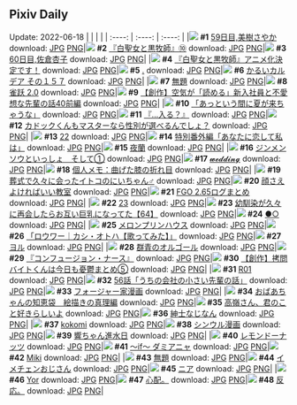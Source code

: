 ## Pixiv Daily
Update: 2022-06-18
|      |      |      |
| :----: | :----: | :----: |
|![](https://pixiv.microyu.workers.dev/c/240x480/img-master/img/2022/06/16/00/00/07/99077609_p0_master1200.jpg) **#1** [59日目,美樹さやか](https://www.pixiv.net/artworks/99077609) download: [JPG](https://pixiv.microyu.workers.dev/img-original/img/2022/06/16/00/00/07/99077609_p0.jpg) [PNG](https://pixiv.microyu.workers.dev/img-original/img/2022/06/16/00/00/07/99077609_p0.png)|![](https://pixiv.microyu.workers.dev/c/240x480/img-master/img/2022/06/16/00/55/31/99079200_p0_master1200.jpg) **#2** [『白聖女と黒牧師』⑩](https://www.pixiv.net/artworks/99079200) download: [JPG](https://pixiv.microyu.workers.dev/img-original/img/2022/06/16/00/55/31/99079200_p0.jpg) [PNG](https://pixiv.microyu.workers.dev/img-original/img/2022/06/16/00/55/31/99079200_p0.png)|![](https://pixiv.microyu.workers.dev/c/240x480/img-master/img/2022/06/17/00/00/07/99097696_p0_master1200.jpg) **#3** [60日目,佐倉杏子](https://www.pixiv.net/artworks/99097696) download: [JPG](https://pixiv.microyu.workers.dev/img-original/img/2022/06/17/00/00/07/99097696_p0.jpg) [PNG](https://pixiv.microyu.workers.dev/img-original/img/2022/06/17/00/00/07/99097696_p0.png)|
|![](https://pixiv.microyu.workers.dev/c/240x480/img-master/img/2022/06/16/00/39/33/99078878_p0_master1200.jpg) **#4** [『白聖女と黒牧師』アニメ化決定です！](https://www.pixiv.net/artworks/99078878) download: [JPG](https://pixiv.microyu.workers.dev/img-original/img/2022/06/16/00/39/33/99078878_p0.jpg) [PNG](https://pixiv.microyu.workers.dev/img-original/img/2022/06/16/00/39/33/99078878_p0.png)|![](https://pixiv.microyu.workers.dev/c/240x480/img-master/img/2022/06/17/00/09/14/99098117_p0_master1200.jpg) **#5** [.](https://www.pixiv.net/artworks/99098117) download: [JPG](https://pixiv.microyu.workers.dev/img-original/img/2022/06/17/00/09/14/99098117_p0.jpg) [PNG](https://pixiv.microyu.workers.dev/img-original/img/2022/06/17/00/09/14/99098117_p0.png)|![](https://pixiv.microyu.workers.dev/c/240x480/img-master/img/2022/06/16/00/00/08/99077619_p0_master1200.jpg) **#6** [かるいカルデア その１５７](https://www.pixiv.net/artworks/99077619) download: [JPG](https://pixiv.microyu.workers.dev/img-original/img/2022/06/16/00/00/08/99077619_p0.jpg) [PNG](https://pixiv.microyu.workers.dev/img-original/img/2022/06/16/00/00/08/99077619_p0.png)|
|![](https://pixiv.microyu.workers.dev/c/240x480/img-master/img/2022/06/16/19/57/57/99091750_p0_master1200.jpg) **#7** [無題](https://www.pixiv.net/artworks/99091750) download: [JPG](https://pixiv.microyu.workers.dev/img-original/img/2022/06/16/19/57/57/99091750_p0.jpg) [PNG](https://pixiv.microyu.workers.dev/img-original/img/2022/06/16/19/57/57/99091750_p0.png)|![](https://pixiv.microyu.workers.dev/c/240x480/img-master/img/2022/06/16/19/34/04/99091304_p0_master1200.jpg) **#8** [雀跃 2.0](https://www.pixiv.net/artworks/99091304) download: [JPG](https://pixiv.microyu.workers.dev/img-original/img/2022/06/16/19/34/04/99091304_p0.jpg) [PNG](https://pixiv.microyu.workers.dev/img-original/img/2022/06/16/19/34/04/99091304_p0.png)|![](https://pixiv.microyu.workers.dev/c/240x480/img-master/img/2022/06/16/19/03/47/99090687_p0_master1200.jpg) **#9** [【創作】空気が「読める」新入社員と不愛想な先輩の話40前編](https://www.pixiv.net/artworks/99090687) download: [JPG](https://pixiv.microyu.workers.dev/img-original/img/2022/06/16/19/03/47/99090687_p0.jpg) [PNG](https://pixiv.microyu.workers.dev/img-original/img/2022/06/16/19/03/47/99090687_p0.png)|
|![](https://pixiv.microyu.workers.dev/c/240x480/img-master/img/2022/06/17/07/30/02/99103243_p0_master1200.jpg) **#10** [「あっという間に夏が来ちゃうな」](https://www.pixiv.net/artworks/99103243) download: [JPG](https://pixiv.microyu.workers.dev/img-original/img/2022/06/17/07/30/02/99103243_p0.jpg) [PNG](https://pixiv.microyu.workers.dev/img-original/img/2022/06/17/07/30/02/99103243_p0.png)|![](https://pixiv.microyu.workers.dev/c/240x480/img-master/img/2022/06/17/00/00/06/99097688_p0_master1200.jpg) **#11** [『…入る？』](https://www.pixiv.net/artworks/99097688) download: [JPG](https://pixiv.microyu.workers.dev/img-original/img/2022/06/17/00/00/06/99097688_p0.jpg) [PNG](https://pixiv.microyu.workers.dev/img-original/img/2022/06/17/00/00/06/99097688_p0.png)|![](https://pixiv.microyu.workers.dev/c/240x480/img-master/img/2022/06/16/00/00/09/99077627_p0_master1200.jpg) **#12** [カドックくんもマスターなら性別が選べるんでしょ？](https://www.pixiv.net/artworks/99077627) download: [JPG](https://pixiv.microyu.workers.dev/img-original/img/2022/06/16/00/00/09/99077627_p0.jpg) [PNG](https://pixiv.microyu.workers.dev/img-original/img/2022/06/16/00/00/09/99077627_p0.png)|
|![](https://pixiv.microyu.workers.dev/c/240x480/img-master/img/2022/06/16/05/06/41/99081870_p0_master1200.jpg) **#13** [22](https://www.pixiv.net/artworks/99081870) download: [JPG](https://pixiv.microyu.workers.dev/img-original/img/2022/06/16/05/06/41/99081870_p0.jpg) [PNG](https://pixiv.microyu.workers.dev/img-original/img/2022/06/16/05/06/41/99081870_p0.png)|![](https://pixiv.microyu.workers.dev/c/240x480/img-master/img/2022/06/16/20/20/33/99092166_p0_master1200.jpg) **#14** [特別番外編「あなたに恋して私は」](https://www.pixiv.net/artworks/99092166) download: [JPG](https://pixiv.microyu.workers.dev/img-original/img/2022/06/16/20/20/33/99092166_p0.jpg) [PNG](https://pixiv.microyu.workers.dev/img-original/img/2022/06/16/20/20/33/99092166_p0.png)|![](https://pixiv.microyu.workers.dev/c/240x480/img-master/img/2022/06/16/00/00/03/99077581_p0_master1200.jpg) **#15** [夜蘭](https://www.pixiv.net/artworks/99077581) download: [JPG](https://pixiv.microyu.workers.dev/img-original/img/2022/06/16/00/00/03/99077581_p0.jpg) [PNG](https://pixiv.microyu.workers.dev/img-original/img/2022/06/16/00/00/03/99077581_p0.png)|
|![](https://pixiv.microyu.workers.dev/c/240x480/img-master/img/2022/06/17/19/00/10/99111192_p0_master1200.jpg) **#16** [ジンメンソウといっしょ　そして①](https://www.pixiv.net/artworks/99111192) download: [JPG](https://pixiv.microyu.workers.dev/img-original/img/2022/06/17/19/00/10/99111192_p0.jpg) [PNG](https://pixiv.microyu.workers.dev/img-original/img/2022/06/17/19/00/10/99111192_p0.png)|![](https://pixiv.microyu.workers.dev/c/240x480/img-master/img/2022/06/17/00/14/05/99097674_p0_master1200.jpg) **#17** [𝔀𝓮𝓭𝓭𝓲𝓷𝓰](https://www.pixiv.net/artworks/99097674) download: [JPG](https://pixiv.microyu.workers.dev/img-original/img/2022/06/17/00/14/05/99097674_p0.jpg) [PNG](https://pixiv.microyu.workers.dev/img-original/img/2022/06/17/00/14/05/99097674_p0.png)|![](https://pixiv.microyu.workers.dev/c/240x480/img-master/img/2022/06/17/09/00/01/99103995_p0_master1200.jpg) **#18** [個人メモ：曲げた膝の折れ目](https://www.pixiv.net/artworks/99103995) download: [JPG](https://pixiv.microyu.workers.dev/img-original/img/2022/06/17/09/00/01/99103995_p0.jpg) [PNG](https://pixiv.microyu.workers.dev/img-original/img/2022/06/17/09/00/01/99103995_p0.png)|
|![](https://pixiv.microyu.workers.dev/c/240x480/img-master/img/2022/06/16/00/00/05/99077591_p0_master1200.jpg) **#19** [葬式で久々に会ったイトコのにいちゃん♂️](https://www.pixiv.net/artworks/99077591) download: [JPG](https://pixiv.microyu.workers.dev/img-original/img/2022/06/16/00/00/05/99077591_p0.jpg) [PNG](https://pixiv.microyu.workers.dev/img-original/img/2022/06/16/00/00/05/99077591_p0.png)|![](https://pixiv.microyu.workers.dev/c/240x480/img-master/img/2022/06/17/00/00/04/99097676_p0_master1200.jpg) **#20** [顔さえよければいい教室](https://www.pixiv.net/artworks/99097676) download: [JPG](https://pixiv.microyu.workers.dev/img-original/img/2022/06/17/00/00/04/99097676_p0.jpg) [PNG](https://pixiv.microyu.workers.dev/img-original/img/2022/06/17/00/00/04/99097676_p0.png)|![](https://pixiv.microyu.workers.dev/c/240x480/img-master/img/2022/06/16/19/32/24/99091272_p0_master1200.jpg) **#21** [FGO 2.65ログまとめ](https://www.pixiv.net/artworks/99091272) download: [JPG](https://pixiv.microyu.workers.dev/img-original/img/2022/06/16/19/32/24/99091272_p0.jpg) [PNG](https://pixiv.microyu.workers.dev/img-original/img/2022/06/16/19/32/24/99091272_p0.png)|
|![](https://pixiv.microyu.workers.dev/c/240x480/img-master/img/2022/06/17/00/12/11/99098225_p0_master1200.jpg) **#22** [23](https://www.pixiv.net/artworks/99098225) download: [JPG](https://pixiv.microyu.workers.dev/img-original/img/2022/06/17/00/12/11/99098225_p0.jpg) [PNG](https://pixiv.microyu.workers.dev/img-original/img/2022/06/17/00/12/11/99098225_p0.png)|![](https://pixiv.microyu.workers.dev/c/240x480/img-master/img/2022/06/17/00/00/18/99097773_p0_master1200.jpg) **#23** [幼馴染が久々に再会したらお互い巨乳になってた【64】](https://www.pixiv.net/artworks/99097773) download: [JPG](https://pixiv.microyu.workers.dev/img-original/img/2022/06/17/00/00/18/99097773_p0.jpg) [PNG](https://pixiv.microyu.workers.dev/img-original/img/2022/06/17/00/00/18/99097773_p0.png)|![](https://pixiv.microyu.workers.dev/c/240x480/img-master/img/2022/06/16/00/45/42/99078997_p0_master1200.jpg) **#24** [●○](https://www.pixiv.net/artworks/99078997) download: [JPG](https://pixiv.microyu.workers.dev/img-original/img/2022/06/16/00/45/42/99078997_p0.jpg) [PNG](https://pixiv.microyu.workers.dev/img-original/img/2022/06/16/00/45/42/99078997_p0.png)|
|![](https://pixiv.microyu.workers.dev/c/240x480/img-master/img/2022/06/16/20/30/01/99092463_p0_master1200.jpg) **#25** [メロンプリンハウス](https://www.pixiv.net/artworks/99092463) download: [JPG](https://pixiv.microyu.workers.dev/img-original/img/2022/06/16/20/30/01/99092463_p0.jpg) [PNG](https://pixiv.microyu.workers.dev/img-original/img/2022/06/16/20/30/01/99092463_p0.png)|![](https://pixiv.microyu.workers.dev/c/240x480/img-master/img/2022/06/16/22/31/48/99095405_p0_master1200.jpg) **#26** [「ロウワー｜カシ・オトハ【歌ってみた】」](https://www.pixiv.net/artworks/99095405) download: [JPG](https://pixiv.microyu.workers.dev/img-original/img/2022/06/16/22/31/48/99095405_p0.jpg) [PNG](https://pixiv.microyu.workers.dev/img-original/img/2022/06/16/22/31/48/99095405_p0.png)|![](https://pixiv.microyu.workers.dev/c/240x480/img-master/img/2022/06/17/14/48/22/99107323_p0_master1200.jpg) **#27** [ヨル](https://www.pixiv.net/artworks/99107323) download: [JPG](https://pixiv.microyu.workers.dev/img-original/img/2022/06/17/14/48/22/99107323_p0.jpg) [PNG](https://pixiv.microyu.workers.dev/img-original/img/2022/06/17/14/48/22/99107323_p0.png)|
|![](https://pixiv.microyu.workers.dev/c/240x480/img-master/img/2022/06/16/00/06/22/99077956_p0_master1200.jpg) **#28** [群青のオルゴール](https://www.pixiv.net/artworks/99077956) download: [JPG](https://pixiv.microyu.workers.dev/img-original/img/2022/06/16/00/06/22/99077956_p0.jpg) [PNG](https://pixiv.microyu.workers.dev/img-original/img/2022/06/16/00/06/22/99077956_p0.png)|![](https://pixiv.microyu.workers.dev/c/240x480/img-master/img/2022/06/16/16/36/07/99088196_p0_master1200.jpg) **#29** [『コンフュージョン・ナース』](https://www.pixiv.net/artworks/99088196) download: [JPG](https://pixiv.microyu.workers.dev/img-original/img/2022/06/16/16/36/07/99088196_p0.jpg) [PNG](https://pixiv.microyu.workers.dev/img-original/img/2022/06/16/16/36/07/99088196_p0.png)|![](https://pixiv.microyu.workers.dev/c/240x480/img-master/img/2022/06/16/20/00/07/99091825_p0_master1200.jpg) **#30** [【創作】拷問バイトくんは今日も憂鬱まとめ⑤](https://www.pixiv.net/artworks/99091825) download: [JPG](https://pixiv.microyu.workers.dev/img-original/img/2022/06/16/20/00/07/99091825_p0.jpg) [PNG](https://pixiv.microyu.workers.dev/img-original/img/2022/06/16/20/00/07/99091825_p0.png)|
|![](https://pixiv.microyu.workers.dev/c/240x480/img-master/img/2022/06/17/00/02/37/99097910_p0_master1200.jpg) **#31** [R01](https://www.pixiv.net/artworks/99097910) download: [JPG](https://pixiv.microyu.workers.dev/img-original/img/2022/06/17/00/02/37/99097910_p0.jpg) [PNG](https://pixiv.microyu.workers.dev/img-original/img/2022/06/17/00/02/37/99097910_p0.png)|![](https://pixiv.microyu.workers.dev/c/240x480/img-master/img/2022/06/17/12/00/02/99105620_p0_master1200.jpg) **#32** [56話「うちの会社の小さい先輩の話」](https://www.pixiv.net/artworks/99105620) download: [JPG](https://pixiv.microyu.workers.dev/img-original/img/2022/06/17/12/00/02/99105620_p0.jpg) [PNG](https://pixiv.microyu.workers.dev/img-original/img/2022/06/17/12/00/02/99105620_p0.png)|![](https://pixiv.microyu.workers.dev/c/240x480/img-master/img/2022/06/17/18/43/07/99110832_p0_master1200.jpg) **#33** [フォージャー家漫画](https://www.pixiv.net/artworks/99110832) download: [JPG](https://pixiv.microyu.workers.dev/img-original/img/2022/06/17/18/43/07/99110832_p0.jpg) [PNG](https://pixiv.microyu.workers.dev/img-original/img/2022/06/17/18/43/07/99110832_p0.png)|
|![](https://pixiv.microyu.workers.dev/c/240x480/img-master/img/2022/06/16/23/56/37/99097549_p0_master1200.jpg) **#34** [おばあちゃんの知恵袋　絵描きの真理編](https://www.pixiv.net/artworks/99097549) download: [JPG](https://pixiv.microyu.workers.dev/img-original/img/2022/06/16/23/56/37/99097549_p0.jpg) [PNG](https://pixiv.microyu.workers.dev/img-original/img/2022/06/16/23/56/37/99097549_p0.png)|![](https://pixiv.microyu.workers.dev/c/240x480/img-master/img/2022/06/17/00/00/08/99097708_p0_master1200.jpg) **#35** [高嶺さん、君のこと好きらしいよ](https://www.pixiv.net/artworks/99097708) download: [JPG](https://pixiv.microyu.workers.dev/img-original/img/2022/06/17/00/00/08/99097708_p0.jpg) [PNG](https://pixiv.microyu.workers.dev/img-original/img/2022/06/17/00/00/08/99097708_p0.png)|![](https://pixiv.microyu.workers.dev/c/240x480/img-master/img/2022/06/17/16/14/12/99108372_p0_master1200.jpg) **#36** [紳士なじなん](https://www.pixiv.net/artworks/99108372) download: [JPG](https://pixiv.microyu.workers.dev/img-original/img/2022/06/17/16/14/12/99108372_p0.jpg) [PNG](https://pixiv.microyu.workers.dev/img-original/img/2022/06/17/16/14/12/99108372_p0.png)|
|![](https://pixiv.microyu.workers.dev/c/240x480/img-master/img/2022/06/16/17/12/20/99088673_p0_master1200.jpg) **#37** [kokomi](https://www.pixiv.net/artworks/99088673) download: [JPG](https://pixiv.microyu.workers.dev/img-original/img/2022/06/16/17/12/20/99088673_p0.jpg) [PNG](https://pixiv.microyu.workers.dev/img-original/img/2022/06/16/17/12/20/99088673_p0.png)|![](https://pixiv.microyu.workers.dev/c/240x480/img-master/img/2022/06/16/13/50/09/99086329_p0_master1200.jpg) **#38** [シンウル漫画](https://www.pixiv.net/artworks/99086329) download: [JPG](https://pixiv.microyu.workers.dev/img-original/img/2022/06/16/13/50/09/99086329_p0.jpg) [PNG](https://pixiv.microyu.workers.dev/img-original/img/2022/06/16/13/50/09/99086329_p0.png)|![](https://pixiv.microyu.workers.dev/c/240x480/img-master/img/2022/06/16/07/47/47/99083002_p0_master1200.jpg) **#39** [響ちゃん進水日](https://www.pixiv.net/artworks/99083002) download: [JPG](https://pixiv.microyu.workers.dev/img-original/img/2022/06/16/07/47/47/99083002_p0.jpg) [PNG](https://pixiv.microyu.workers.dev/img-original/img/2022/06/16/07/47/47/99083002_p0.png)|
|![](https://pixiv.microyu.workers.dev/c/240x480/img-master/img/2022/06/17/20/30/02/99113073_p0_master1200.jpg) **#40** [レモンドーナッツ](https://www.pixiv.net/artworks/99113073) download: [JPG](https://pixiv.microyu.workers.dev/img-original/img/2022/06/17/20/30/02/99113073_p0.jpg) [PNG](https://pixiv.microyu.workers.dev/img-original/img/2022/06/17/20/30/02/99113073_p0.png)|![](https://pixiv.microyu.workers.dev/c/240x480/img-master/img/2022/06/16/00/33/22/99078719_p0_master1200.jpg) **#41** [〜if〜 ダミアニャ](https://www.pixiv.net/artworks/99078719) download: [JPG](https://pixiv.microyu.workers.dev/img-original/img/2022/06/16/00/33/22/99078719_p0.jpg) [PNG](https://pixiv.microyu.workers.dev/img-original/img/2022/06/16/00/33/22/99078719_p0.png)|![](https://pixiv.microyu.workers.dev/c/240x480/img-master/img/2022/06/16/00/02/32/99077814_p0_master1200.jpg) **#42** [Miki](https://www.pixiv.net/artworks/99077814) download: [JPG](https://pixiv.microyu.workers.dev/img-original/img/2022/06/16/00/02/32/99077814_p0.jpg) [PNG](https://pixiv.microyu.workers.dev/img-original/img/2022/06/16/00/02/32/99077814_p0.png)|
|![](https://pixiv.microyu.workers.dev/c/240x480/img-master/img/2022/06/16/16/15/00/99087956_p0_master1200.jpg) **#43** [無題](https://www.pixiv.net/artworks/99087956) download: [JPG](https://pixiv.microyu.workers.dev/img-original/img/2022/06/16/16/15/00/99087956_p0.jpg) [PNG](https://pixiv.microyu.workers.dev/img-original/img/2022/06/16/16/15/00/99087956_p0.png)|![](https://pixiv.microyu.workers.dev/c/240x480/img-master/img/2022/06/16/01/07/37/99079439_p0_master1200.jpg) **#44** [イメチェンおじさん](https://www.pixiv.net/artworks/99079439) download: [JPG](https://pixiv.microyu.workers.dev/img-original/img/2022/06/16/01/07/37/99079439_p0.jpg) [PNG](https://pixiv.microyu.workers.dev/img-original/img/2022/06/16/01/07/37/99079439_p0.png)|![](https://pixiv.microyu.workers.dev/c/240x480/img-master/img/2022/06/16/09/28/54/99083794_p0_master1200.jpg) **#45** [ニア](https://www.pixiv.net/artworks/99083794) download: [JPG](https://pixiv.microyu.workers.dev/img-original/img/2022/06/16/09/28/54/99083794_p0.jpg) [PNG](https://pixiv.microyu.workers.dev/img-original/img/2022/06/16/09/28/54/99083794_p0.png)|
|![](https://pixiv.microyu.workers.dev/c/240x480/img-master/img/2022/06/16/00/37/11/99078811_p0_master1200.jpg) **#46** [Yor](https://www.pixiv.net/artworks/99078811) download: [JPG](https://pixiv.microyu.workers.dev/img-original/img/2022/06/16/00/37/11/99078811_p0.jpg) [PNG](https://pixiv.microyu.workers.dev/img-original/img/2022/06/16/00/37/11/99078811_p0.png)|![](https://pixiv.microyu.workers.dev/c/240x480/img-master/img/2022/06/17/15/51/29/99108062_p0_master1200.jpg) **#47** [心配。](https://www.pixiv.net/artworks/99108062) download: [JPG](https://pixiv.microyu.workers.dev/img-original/img/2022/06/17/15/51/29/99108062_p0.jpg) [PNG](https://pixiv.microyu.workers.dev/img-original/img/2022/06/17/15/51/29/99108062_p0.png)|![](https://pixiv.microyu.workers.dev/c/240x480/img-master/img/2022/06/17/00/13/39/99098275_p0_master1200.jpg) **#48** [反応。](https://www.pixiv.net/artworks/99098275) download: [JPG](https://pixiv.microyu.workers.dev/img-original/img/2022/06/17/00/13/39/99098275_p0.jpg) [PNG](https://pixiv.microyu.workers.dev/img-original/img/2022/06/17/00/13/39/99098275_p0.png)|
